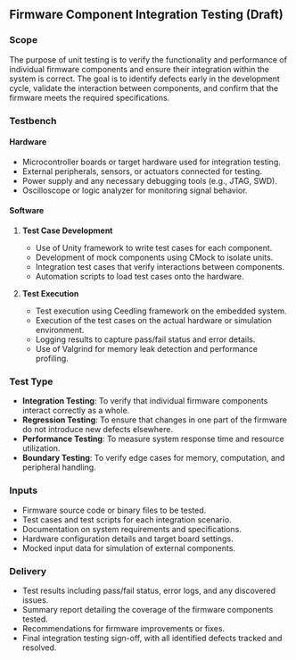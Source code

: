 ## Firmware Component Integration Testing (Draft)

### Scope

The purpose of unit testing is to verify the functionality and performance of individual firmware components and ensure their integration within the system is correct. The goal is to identify defects early in the development cycle, validate the interaction between components, and confirm that the firmware meets the required specifications.

### Testbench

#### Hardware

- Microcontroller boards or target hardware used for integration testing.
- External peripherals, sensors, or actuators connected for testing.
- Power supply and any necessary debugging tools (e.g., JTAG, SWD).
- Oscilloscope or logic analyzer for monitoring signal behavior.

#### Software

1. **Test Case Development**  
   - Use of Unity framework to write test cases for each component.
   - Development of mock components using CMock to isolate units.
   - Integration test cases that verify interactions between components.
   - Automation scripts to load test cases onto the hardware.
   
2. **Test Execution**  
   - Test execution using Ceedling framework on the embedded system.
   - Execution of the test cases on the actual hardware or simulation environment.
   - Logging results to capture pass/fail status and error details.
   - Use of Valgrind for memory leak detection and performance profiling.

### Test Type

- **Integration Testing**: To verify that individual firmware components interact correctly as a whole.
- **Regression Testing**: To ensure that changes in one part of the firmware do not introduce new defects elsewhere.
- **Performance Testing**: To measure system response time and resource utilization.
- **Boundary Testing**: To verify edge cases for memory, computation, and peripheral handling.

### Inputs

- Firmware source code or binary files to be tested.
- Test cases and test scripts for each integration scenario.
- Documentation on system requirements and specifications.
- Hardware configuration details and target board settings.
- Mocked input data for simulation of external components.

### Delivery

- Test results including pass/fail status, error logs, and any discovered issues.
- Summary report detailing the coverage of the firmware components tested.
- Recommendations for firmware improvements or fixes.
- Final integration testing sign-off, with all identified defects tracked and resolved.
